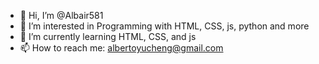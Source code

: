 - 👋 Hi, I’m @Albair581
- 👀 I’m interested in Programming with HTML, CSS, js, python and more
- 🌱 I’m currently learning HTML, CSS, and js
- 📫 How to reach me: albertoyucheng@gmail.com

<!---
Albair581/Albair581 is a ✨ special ✨ repository because its `README.md` (this file) appears on your GitHub profile.
You can click the Preview link to take a look at your changes.
--->
